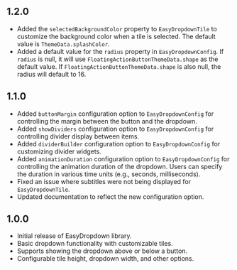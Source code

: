 ## 1.2.0

- Added the `selectedBackgroundColor` property to `EasyDropdownTile` to customize the background color when a tile is selected. The default value is `ThemeData.splashColor`.
- Added a default value for the `radius` property in `EasyDropdownConfig`. If `radius` is null, it will use `FloatingActionButtonThemeData.shape` as the default value. If `FloatingActionButtonThemeData.shape` is also null, the radius will default to 16.


## 1.1.0

- Added `buttonMargin` configuration option to `EasyDropdownConfig` for controlling the margin between the button and the dropdown.
- Added `showDividers` configuration option to `EasyDropdownConfig` for controlling divider display between items.
- Added `dividerBuilder` configuration option to `EasyDropdownConfig` for customizing divider widgets.
- Added `animationDuration` configuration option to `EasyDropdownConfig` for controlling the animation duration of the dropdown. Users can specify the duration in various time units (e.g., seconds, milliseconds).
- Fixed an issue where subtitles were not being displayed for `EasyDropdownTile`.
- Updated documentation to reflect the new configuration option.

## 1.0.0

- Initial release of EasyDropdown library.
- Basic dropdown functionality with customizable tiles.
- Supports showing the dropdown above or below a button.
- Configurable tile height, dropdown width, and other options.
